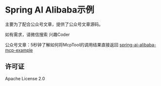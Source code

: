 # Spring AI Alibaba示例

主要为了配合公众号文章，提供了公众号文章源码。

如有需求，请微信搜索 兴趣Coder

公众号文章：5秒钟了解如何将McpTool的调用结果直接返回
[spring-ai-alibaba-mcp-example](spring-ai-alibaba-mcp-example)




## 许可证

Apache License 2.0 